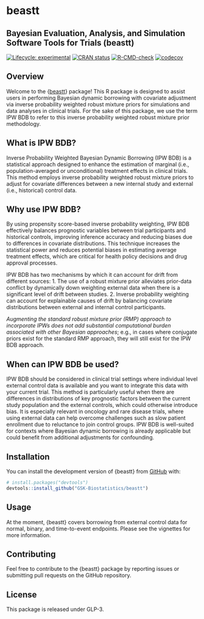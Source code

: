 
# beastt

## Bayesian Evaluation, Analysis, and Simulation Software Tools for Trials (beastt)

<!-- badges: start -->

[![Lifecycle:
experimental](https://img.shields.io/badge/lifecycle-experimental-orange.svg)](https://lifecycle.r-lib.org/articles/stages.html#experimental)
[![CRAN
status](https://www.r-pkg.org/badges/version/beastt)](https://CRAN.R-project.org/package=beastt)
[![R-CMD-check](https://github.com/GSK-Biostatistics/beastt/actions/workflows/R-CMD-check.yaml/badge.svg)](https://github.com/GSK-Biostatistics/beastt/actions/workflows/R-CMD-check.yaml)
[![codecov](https://codecov.io/gh/GSK-Biostatistics/beastt/graph/badge.svg?token=UVH8SF4OXT)](https://app.codecov.io/gh/GSK-Biostatistics/beastt)

<!-- badges: end -->

## Overview

Welcome to the {[beastt](https://gsk-biostatistics.github.io/beastt/)}
package! This R package is designed to assist users in performing
Bayesian dynamic borrowing with covariate adjustment via inverse
probability weighted robust mixture priors for simulations and data
analyses in clinical trials. For the sake of this package, we use the
term IPW BDB to refer to this inverse probability weighted robust
mixture prior methodology.

## What is IPW BDB?

Inverse Probability Weighted Bayesian Dynamic Borrowing (IPW BDB) is a
statistical approach designed to enhance the estimation of marginal
(i.e., population-averaged or unconditional) treatment effects in
clinical trials. This method employs inverse probability weighted robust
mixture priors to adjust for covariate differences between a new
internal study and external (i.e., historical) control data.

## Why use IPW BDB?

By using propensity score-based inverse probability weighting, IPW BDB
effectively balances prognostic variables between trial participants and
historical controls, improving inference accuracy and reducing biases
due to differences in covariate distributions. This technique increases
the statistical power and reduces potential biases in estimating average
treatment effects, which are critical for health policy decisions and
drug approval processes.

IPW BDB has two mechanisms by which it can account for drift from
different sources: 1. The use of a robust mixture prior alleviates
prior-data conflict by dynamically down weighting external data when
there is a significant level of drift between studies. 2. Inverse
probability weighting can account for explainable causes of drift by
balancing covariate distributions between external and internal control
participants.

*Augmenting the standard robust mixture prior (RMP) approach to
incorporate IPWs does not add substantial computational burden
associated with other Bayesian approaches*; e.g., in cases where
conjugate priors exist for the standard RMP approach, they will still
exist for the IPW BDB approach.

## When can IPW BDB be used?

IPW BDB should be considered in clinical trial settings where individual
level external control data is available and you want to integrate this
data with your current trial. This method is particularly useful when
there are differences in distributions of key prognostic factors between
the current study population and the external controls, which could
otherwise introduce bias. It is especially relevant in oncology and rare
disease trials, where using external data can help overcome challenges
such as slow patient enrollment due to reluctance to join control
groups. IPW BDB is well-suited for contexts where Bayesian dynamic
borrowing is already applicable but could benefit from additional
adjustments for confounding.

## Installation

You can install the development version of {beastt} from
[GitHub](https://github.com/) with:

``` r
# install.packages("devtools")
devtools::install_github("GSK-Biostatistics/beastt")
```

## Usage

At the moment, {beastt} covers borrowing from external control data for
normal, binary, and time-to-event endpoints. Please see
the vignettes for more information.

## Contributing

Feel free to contribute to the {beastt} package by reporting issues or
submitting pull requests on the GitHub repository.

## License

This package is released under GLP-3.

